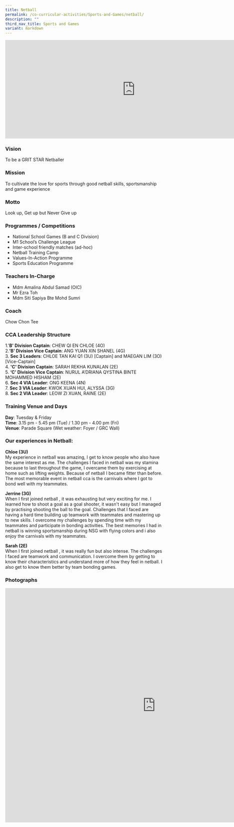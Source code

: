 ```yaml
---
title: Netball
permalink: /co-curricular-activities/Sports-and-Games/netball/
description: ""
third_nav_title: Sports and Games
variant: markdown
---
```

<center><iframe width="830" height="315" src="https://www.youtube.com/embed/fAFZYFNQFQw" title="2022 Netball Open House" frameborder="0" allow="accelerometer; autoplay; clipboard-write; encrypted-media; gyroscope; picture-in-picture" allowfullscreen=""></iframe></center>



### Vision
To be a GRIT STAR Netballer

### Mission
To cultivate the love for sports through good netball skills, sportsmanship and game experience

### Motto
Look up, Get up but Never Give up

### Programmes / Competitions

*   National School Games (B and C Division)
*   M1 School’s Challenge League
*   Inter-school friendly matches (ad-hoc)
*   Netball Training Camp
*   Values-In-Action Programme
*   Sports Education Programme&nbsp;


### Teachers In-Charge
*   Mdm Amalina Abdul Samad (OIC)
*   Mr Ezra Toh
*   Mdm Siti Sapiya Bte Mohd Sumri

### Coach
Chow Chon Tee

### CCA Leadership Structure

1.'**B' Division Captain**: CHEW QI EN CHLOE (4O)  
2.**’B' Division Vice Captain**: ANG YUAN XIN SHANEL (4G)  
3. **Sec 3 Leaders**: CHLOE TAN KAI Q1 (3U) [Captain] and MAEGAN LIM (3O) [Vice-Captain]  
4. **'C' Division Captain**: SARAH REKHA KUNALAN (2E)  
5. **‘C' Division Vice Captain**: NURUL A’DRIANA QYSTINA BINTE MOHAMMED HISHAM (2E)  
6. **Sec 4 VIA Leader**: ONG KEENA (4N)  
7. **Sec 3 VIA Leader**: KWOK XUAN HUI, ALYSSA (3G)  
8. **Sec 2 VIA Leader**: LEOW ZI XUAN, RAINE (2E)


### Training Venue and Days
**Day**: Tuesday &amp; Friday  
**Time**: 3.15 pm - 5.45 pm (Tue) / 1.30 pm - 4.00 pm (Fri)  
**Venue**: Parade Square (Wet weather: Foyer / GRC Wall)


### Our experiences in Netball:
**Chloe (3U)**   
My experience in netball was amazing, I get to know people who also have the same interest as me. The challenges I faced in netball was my stamina because to last throughout the game, I overcame them by exercising at home such as lifting weights. Because of netball I became fitter than before. The most memorable event in netball cca is the carnivals where I got to bond well with my teammates.

**Jerrine (3G)**  
When I first joined netball , it was exhausting but very exciting for me. I learned how to shoot a goal as a goal shooter, it wasn't easy but I managed by practising shooting the ball to the goal. Challenges that I faced are having a hard time building up teamwork with teammates and mastering up to new skills. I overcome my challenges by spending time with my teammates and participate in bonding activities. The best memories I had in netball is winning sportsmanship during NSG with flying colors and i also enjoy the carnivals with my teammates.

**Sarah (2E)**  
 When I first joined netball , it was really fun but also intense. The challenges I faced are teamwork and communication. I overcome them by getting to know their characteristics and understand more of how they feel in netball. I also get to know them better by team bonding games. 




### Photographs

<iframe src="https://docs.google.com/presentation/d/e/2PACX-1vQF5csILTYimWSvJThr_WmNrTlWEZuAof4xpUiIGWylOt7xIoVPnxzphVLHWU-wMUgGpiXlSU30l4ru/embed?start=true&amp;loop=true&amp;delayms=3000" frameborder="0" width="960" height="749" allowfullscreen="true"></iframe>